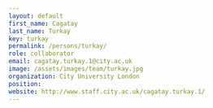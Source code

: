 ```yaml
---
layout: default
first_name: Cagatay
last_name: Turkay
key: turkay
permalink: /persons/turkay/
role: collaborator
email: cagatay.turkay.1@city.ac.uk
image: /assets/images/team/turkay.jpg
organization: City University London
position:
website: http://www.staff.city.ac.uk/cagatay.turkay.1/
---
```

